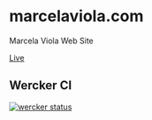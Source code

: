 # marcelaviola.com
Marcela Viola Web Site

[Live](http://www.marcelaviola.com)

## Wercker CI

[![wercker status](https://app.wercker.com/status/450360e87eb37bc5a68e30037b31a76f/s/master "wercker status")](https://app.wercker.com/project/byKey/450360e87eb37bc5a68e30037b31a76f)
